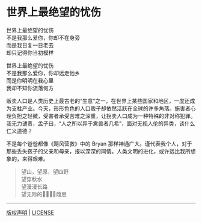 # 世界上最绝望的忧伤

世界上最绝望的忧伤  
不是我那么爱你，你却不在身旁  
而是我日复一日老去  
却只记得你当初模样  

世界上最绝望的忧伤  
不是我那么爱你，你却远走他乡  
而是你明明在我心里  
我却不知你流落何方  

贩卖人口是人类历史上最古老的“生意”之一，在世界上某些国家和地区，一度还成为支柱产业。今天，形形色色的人口贩子却依然活跃在全球的许多角落。施害者心理负担之轻微，受害者承受苦难之深重，让拐卖人口成为一种特殊的非对称犯罪。我无力谴责，孟子曰，“人之所以异于禽兽者几希”，面对无视人伦的异类，谈什么仁义道德？

不是每个爸爸都像《飓风营救》中的 Bryan 那样神通广大。谨代表我个人，对于那些丢失孩子的父亲和母亲，报以深深的同情。人类文明的进化，或许远比我所想象的，来得艰难。

> 望山，望原，望四野  
> 望穿秋水  
> 望漫漫长路  
> 望无际的葭思  

-------

[版权声明](../LICENSE/zh_cn.md) | [LICENSE](../LICENSE/en_us.md)